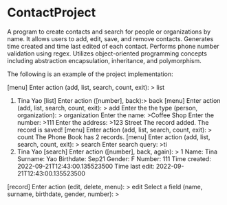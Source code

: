 # ContactProject
A program to create contacts and search for people or organizations by name.
It allows users to add, edit, save, and remove contacts. 
Generates time created and time last edited of each contact.
Performs phone number validation using regex.
Utilizes object-oriented programming concepts including abstraction encapsulation, inheritance, and polymorphism.

The following is an example of the project implementation:

[menu] Enter action (add, list, search, count, exit): > list
1. Tina Yao
[list] Enter action ([number], back):> back
[menu] Enter action (add, list, search, count, exit): > add
Enter the the type (person, organization): >
organization
Enter the name: >Coffee Shop
Enter the number: >111
Enter the address: >123 Street
The record added.
The record is saved!
[menu] Enter action (add, list, search, count, exit): > count
The Phone Book has 2 records.
[menu] Enter action (add, list, search, count, exit): > search
Enter search query: >ti
1. Tina Yao
[search] Enter action ([number], back, again): > 1
Name: Tina
Surname: Yao
Birthdate: Sep21
Gender: F
Number: 111
Time created: 2022-09-21T12:43:00.135523500
Time last edit: 2022-09-21T12:43:00.135523500

[record] Enter action (edit, delete, menu): > edit
Select a field (name, surname, birthdate, gender, number): > 
